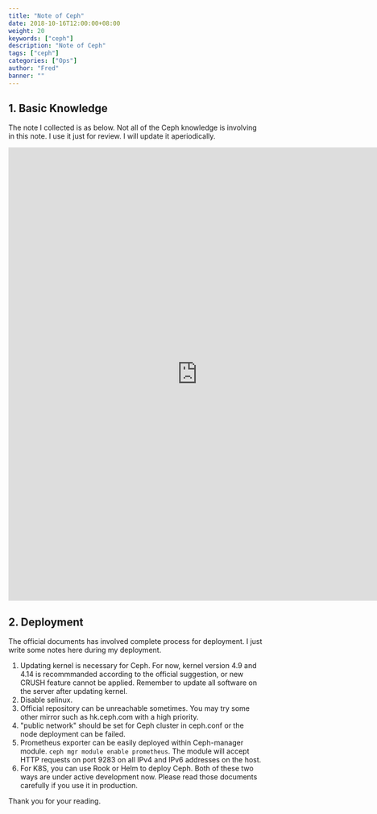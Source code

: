 ```yaml
---
title: "Note of Ceph"
date: 2018-10-16T12:00:00+08:00
weight: 20
keywords: ["ceph"]
description: "Note of Ceph"
tags: ["ceph"]
categories: ["Ops"]
author: "Fred"
banner: ""
---
```


## 1. Basic Knowledge

The note I collected is as below. Not all of the Ceph knowledge is involving in this note. I use it just for review. I will update it aperiodically.

<iframe src='https://www.xmind.net/embed/TYjA/' width='750px' height='900px' frameborder='0' scrolling='no' allowfullscreen="true"></iframe>

## 2. Deployment

The official documents has involved complete process for deployment. I just write some notes here during my deployment.

1. Updating kernel is necessary for Ceph. For now, kernel version 4.9 and 4.14 is recommmanded according to the official suggestion, or new CRUSH feature cannot be applied. Remember to update all software on the server after updating kernel.
2. Disable selinux.
3. Official repository can be unreachable sometimes. You may try some other mirror such as hk.ceph.com with a high priority.
4. "public network" should be set for Ceph cluster in ceph.conf or the node deployment can be failed.
5. Prometheus exporter can be easily deployed within Ceph-manager module. `ceph mgr module enable prometheus`. The module will accept HTTP requests on port 9283 on all IPv4 and IPv6 addresses on the host.
6. For K8S, you can use Rook or Helm to deploy Ceph. Both of these two ways are under active development now. Please read those documents carefully if you use it in production.

Thank you for your reading.
